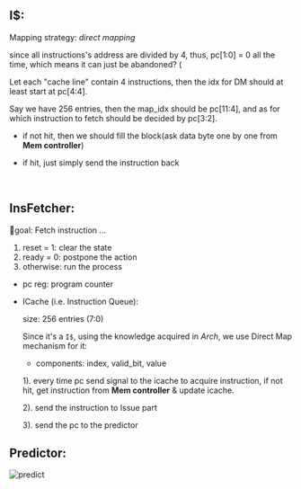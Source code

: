 ## I$:

Mapping strategy: *direct mapping*

since all instructions's address are divided by 4, thus, pc[1:0] = 0 all the time, which means it can just be abandoned? (

Let each "cache line" contain 4 instructions, then the idx for DM should at least start at pc[4:4].

Say we have 256 entries, then the map_idx should be pc[11:4], and as for which instruction to fetch should be decided by pc[3:2].

- if not hit, then we should fill the block(ask data byte one by one from **Mem controller**)

- if hit, just simply send the instruction back

  ​

## InsFetcher: 

:dart:goal: Fetch instruction ... 

1. reset = 1: clear the state
2. ready = 0: postpone the action
3. otherwise: run the process

- pc reg: program counter

- ICache (i.e. Instruction Queue):

  size: 256 entries (7:0) 

  Since it's a `I$`, using the knowledge acquired in *Arch*, we use Direct Map mechanism for it:

  - components: index, valid_bit, value

  1). every time pc send signal to the icache to acquire instruction, if not hit, get instruction from **Mem controller** & update icache.

  2). send the instruction to Issue part

  3). send the pc to the predictor






## Predictor:

![predict](https://www.researchgate.net/publication/221219835/figure/fig3/AS:671528857399296@1537116364016/Two-bit-saturating-counter.png)

